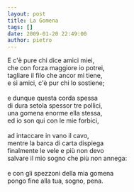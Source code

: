 ```yaml
---
layout: post
title: La Gomena
tags: []
date: 2009-01-20 22:49:00
author: pietro
---
```

E c'è pure chi dice amici miei,<br/>che con forza maggiore io potrei,<br/>tagliare il filo che ancor mi tiene,<br/>e si amici, c'è pur chi lo sostiene;<br/><br/>e dunque questa corda spessa<br/>di dura setola spessor tre pollici,<br/>una gomena enorme ella stessa,<br/>ed io son qui con le mie forbici,<br/><br/>ad intaccare in vano il cavo,<br/>mentre la barca di carta dispiega<br/>finalmente le vele e più non devo<br/>salvare il mio sogno che più non annega:<br/><br/>e con gli spezzoni della mia gomena<br/>pongo fine alla tua, sogno, pena.
